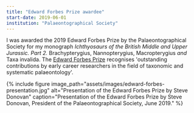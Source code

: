```yaml
---
title: "Edward Forbes Prize awardee"
start-date: 2019-06-01
institution: "Palaeontographical Society"
---
```

I was awarded the 2019 Edward Forbes Prize by the Palaeontographical Society for my monograph _Ichthyosaurs of the British Middle and Upper Jurassic. Part 2._ Brachypterygius, Nannopterygius, Macropterygius _and_ Taxa invalida. The [Edward Forbes Prize](https://www.palaeosoc.org/site/page/grants-and-prizes/research-funding-details) recognises 'outstanding contributions by early career researchers in the field of taxonomic and systematic palaeontology'.

{% include figure image_path="assets/images/edward-forbes-presentation.jpg" alt="Presentation of the Edward Forbes Prize by Steve Donovan" caption="Presentation of the Edward Forbes Prize by Steve Donovan, President of the Palaeontographical Society, June 2019." %}
